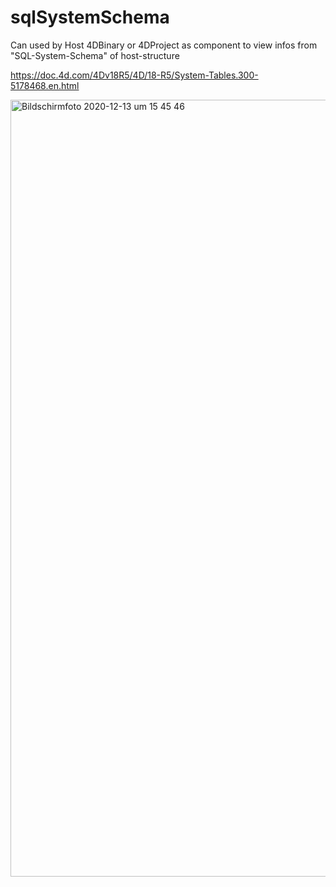 # sqlSystemSchema
Can used by Host 4DBinary or 4DProject as component to view infos from "SQL-System-Schema" of host-structure

https://doc.4d.com/4Dv18R5/4D/18-R5/System-Tables.300-5178468.en.html

<img width="1243" alt="Bildschirmfoto 2020-12-13 um 15 45 46" src="https://user-images.githubusercontent.com/65073460/102015191-59ed3180-3d5a-11eb-9034-5322aea8ce88.png">

